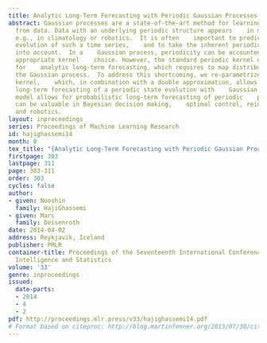 ```yaml
---
title: Analytic Long-Term Forecasting with Periodic Gaussian Processes
abstract: Gaussian processes are a state-of-the-art method for learning    models
  from data. Data with an underlying periodic structure appears    in many areas,
  e.g., in climatology or robotics.  It is often    important to predict the long-term
  evolution of such a time series,    and to take the inherent periodicity explicitly
  into account.  In a    Gaussian process, periodicity can be accounted for by an
  appropriate kernel    choice. However, the standard periodic kernel does not allow
  for    analytic long-term forecasting, which requires to map distributions    through
  the Gaussian process.  To address this shortcoming, we re-parametrize the periodic
  kernel,    which, in combination with a double approximation, allows for    analytic
  long-term forecasting of a periodic state evolution with    Gaussian processes.  Our
  model allows for probabilistic long-term forecasting of periodic    processes, which
  can be valuable in Bayesian decision making,    optimal control, reinforcement learning,
  and robotics.
layout: inproceedings
series: Proceedings of Machine Learning Research
id: hajighassemi14
month: 0
tex_title: "{Analytic Long-Term Forecasting with Periodic Gaussian Processes}"
firstpage: 303
lastpage: 311
page: 303-311
order: 303
cycles: false
author:
- given: Nooshin
  family: HajiGhassemi
- given: Marc
  family: Deisenroth
date: 2014-04-02
address: Reykjavik, Iceland
publisher: PMLR
container-title: Proceedings of the Seventeenth International Conference on Artificial
  Intelligence and Statistics
volume: '33'
genre: inproceedings
issued:
  date-parts:
  - 2014
  - 4
  - 2
pdf: http://proceedings.mlr.press/v33/hajighassemi14.pdf
# Format based on citeproc: http://blog.martinfenner.org/2013/07/30/citeproc-yaml-for-bibliographies/
---
```

